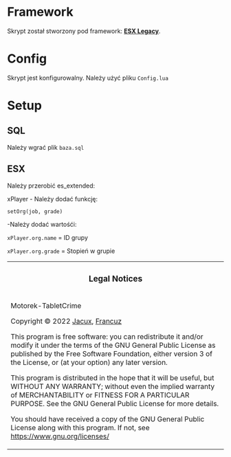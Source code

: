
# Framework

Skrypt został stworzony pod framework: **[ESX Legacy](https://github.com/esx-framework/esx-legacy)**.


# Config
Skrypt jest konfigurowalny. Należy użyć pliku
```Config.lua```

# Setup

## SQL

Należy wgrać plik ```baza.sql```

## ESX

Należy przerobić es_extended:<br>

xPlayer - Należy dodać funkcję:

`setOrg(job, grade)`

-Należy dodać wartośći:

`xPlayer.org.name` = ID grupy

`xPlayer.org.grade` = Stopień w grupie



<table><tr><td><h3 align='center'>Legal Notices</h2></tr></td>
<tr><td>
  
Motorek-TabletCrime

Copyright © 2022 [Jacux](https://github.com/jacux), [Francuz](https://github.com/FrancuzDEV)

This program is free software: you can redistribute it and/or modify
it under the terms of the GNU General Public License as published by
the Free Software Foundation, either version 3 of the License, or
(at your option) any later version.

This program is distributed in the hope that it will be useful,
but WITHOUT ANY WARRANTY; without even the implied warranty of
MERCHANTABILITY or FITNESS FOR A PARTICULAR PURPOSE. See the
GNU General Public License for more details.

You should have received a copy of the GNU General Public License
along with this program.
If not, see <https://www.gnu.org/licenses/>

</td></tr></table>
